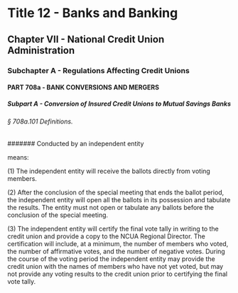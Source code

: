
# Title 12 - Banks and Banking
## Chapter VII - National Credit Union Administration
### Subchapter A - Regulations Affecting Credit Unions
#### PART 708a - BANK CONVERSIONS AND MERGERS
##### Subpart A - Conversion of Insured Credit Unions to Mutual Savings Banks
###### § 708a.101 Definitions.
####### Conducted by an independent entity

means:

(1) The independent entity will receive the ballots directly from voting members.

(2) After the conclusion of the special meeting that ends the ballot period, the independent entity will open all the ballots in its possession and tabulate the results. The entity must not open or tabulate any ballots before the conclusion of the special meeting.

(3) The independent entity will certify the final vote tally in writing to the credit union and provide a copy to the NCUA Regional Director. The certification will include, at a minimum, the number of members who voted, the number of affirmative votes, and the number of negative votes. During the course of the voting period the independent entity may provide the credit union with the names of members who have not yet voted, but may not provide any voting results to the credit union prior to certifying the final vote tally.
